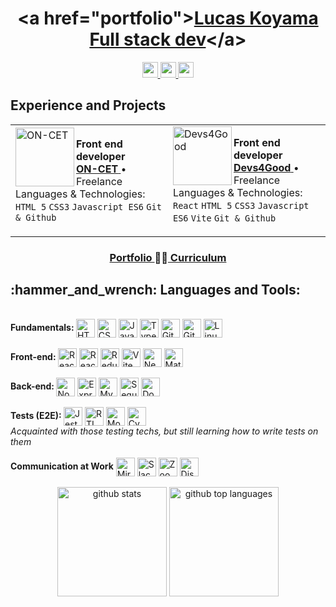 <h1 align="center">
  &lta href="portfolio"&gt<a href="https://portfolio.lucaskoyama.vercel.app/">Lucas Koyama Full stack dev</a>&lt/a&gt
</h1>
<div align="center" dir="auto">
  <a href="https://wa.me/5519995405067">
    <img src="https://img.shields.io/badge/WhatsApp-25D366?style=for-the-badge&logo=whatsapp&logoColor=white" height="25" data-canonical-src="https://img.shields.io/badge/-Gmail-%23333?style=for-the-badge&amp;logo=gmail&amp;logoColor=white" style="max-width: 100%;" />
  </a>
  <a href="https://www.linkedin.com/in/lucas-koyama/" rel="nofollow">
    <img src="https://img.shields.io/badge/LinkedIn-0077B5?style=for-the-badge&logo=linkedin&logoColor=white" height="25" data-canonical-src="https://img.shields.io/badge/-Gmail-%23333?style=for-the-badge&amp;logo=gmail&amp;logoColor=white" height="25" style="max-width: 100%;" />
  </a>
  <a href="mailto:lucaskoyamahhh@gmail.com">
    <img src="https://img.shields.io/badge/Gmail-D14836?style=for-the-badge&logo=gmail&logoColor=white" height="25" style="max-width: 100%;" />
  </a>
</div>

<h2>Experience and Projects</h2>
<table align="center">
  <tbody>
    <tr>
      <td width="800" height="150">
        <a href="https://www.oncet.com.br/" rel="nofollow"><img align="left" height="94px" width="94px" alt="ON-CET" src="https://www.oncet.com.br/images/favicon.png" style="max-width: 100%;"></a>
        <p dir="auto">
          <strong>Front end developer</strong> <br>
          <a href="https://www.oncet.com.br/" rel="nofollow">
            <strong>ON-CET</strong>
          </a> • Freelance <br>
          Languages &amp; Technologies: <code>HTML 5</code> <code>CSS3</code> <code>Javascript ES6</code> <code>Git & Github</code>  
          <br>
        </p>
      </td>
      <td width="800" height="150">
        <a href="https://www.devs4good.com.br/" rel="nofollow"><img align="left" height="94px" width="94px" alt="Devs4Good" src="https://www.devs4good.com.br/assets/header-astronaut-ac0308c6.webp" style="max-width: 100%;"></a>
        <p dir="auto">
          <strong>Front end developer</strong> <br>
          <a href="https://www.devs4good.com.br/" rel="nofollow">
            <strong>Devs4Good</strong>
          </a> • Freelance <br>
          Languages &amp; Technologies: <code>React</code> <code>HTML 5</code> <code>CSS3</code> <code>Javascript ES6</code> <code>Vite</code> <code>Git & Github</code>
          <br>
        </p>
      </td>
    </tr>
  </tbody>
</table>
<h3 align="center">
  <a href="https://portfolio.lucaskoyama.vercel.app/"> Portfolio </a>👨‍💻<a href="https://portfolio.lucaskoyama.vercel.app/"> Curriculum </a>
</h3>

<h2>:hammer_and_wrench: Languages and Tools:</h2>
<div align="start" dir="auto">
  <br>
  <strong>Fundamentals: </strong>
  <a href="https://developer.mozilla.org/en-US/docs/Web/HTML" rel="nofollow"><img align="center" alt="HTML" height="30" src="https://camo.githubusercontent.com/d63d473e728e20a286d22bb2226a7bf45a2b9ac6c72c59c0e61e9730bfe4168c/68747470733a2f2f696d672e736869656c64732e696f2f62616467652f48544d4c352d4533344632363f7374796c653d666f722d7468652d6261646765266c6f676f3d68746d6c35266c6f676f436f6c6f723d7768697465" data-canonical-src="https://img.shields.io/badge/HTML5-E34F26?style=for-the-badge&amp;logo=html5&amp;logoColor=white" style="max-width: 100%;"></a>
  <a href="https://developer.mozilla.org/en-US/docs/Web/CSS" rel="nofollow"><img align="center" alt="CSS" height="30" src="https://camo.githubusercontent.com/3a0f693cfa032ea4404e8e02d485599bd0d192282b921026e89d271aaa3d7565/68747470733a2f2f696d672e736869656c64732e696f2f62616467652f435353332d3135373242363f7374796c653d666f722d7468652d6261646765266c6f676f3d63737333266c6f676f436f6c6f723d7768697465" data-canonical-src="https://img.shields.io/badge/CSS3-1572B6?style=for-the-badge&amp;logo=css3&amp;logoColor=white" style="max-width: 100%;"></a>
  <a href="https://developer.mozilla.org/en-US/docs/Web/JavaScript" rel="nofollow"><img align="center" alt="JavaScript" height="30" src="https://camo.githubusercontent.com/9d07c04bdd98c662d5df9d4e1cc1de8446ffeaebca330feb161f1fb8e1188204/68747470733a2f2f696d672e736869656c64732e696f2f62616467652f4a6176615363726970742d4637444631453f7374796c653d666f722d7468652d6261646765266c6f676f3d6a617661736372697074266c6f676f436f6c6f723d626c61636b" data-canonical-src="https://img.shields.io/badge/JavaScript-F7DF1E?style=for-the-badge&amp;logo=javascript&amp;logoColor=black" style="max-width: 100%;"></a>
  <a href="https://www.typescriptlang.org/" rel="nofollow"><img align="center" alt="TypeScript" height="30" src="https://camo.githubusercontent.com/6cf9abe9d706421df40ff4feff208a5728df2b77f9eb21f24d09df00a0d69203/68747470733a2f2f696d672e736869656c64732e696f2f62616467652f547970655363726970742d3030374143433f7374796c653d666f722d7468652d6261646765266c6f676f3d74797065736372697074266c6f676f436f6c6f723d7768697465" data-canonical-src="https://img.shields.io/badge/TypeScript-007ACC?style=for-the-badge&amp;logo=typescript&amp;logoColor=white" style="max-width: 100%;"></a>
    <a href="https://git-scm.com/doc" rel="nofollow"><img align="center" alt="Git" height="30" src="https://camo.githubusercontent.com/b79abd03f64d1f015ce8ddd3b3a6b52ee25fe62aef6d1ce5da71d08c0dcde297/68747470733a2f2f696d672e736869656c64732e696f2f62616467652f4769742d4533344632363f7374796c653d666f722d7468652d6261646765266c6f676f3d676974266c6f676f436f6c6f723d7768697465" data-canonical-src="https://img.shields.io/badge/Git-E34F26?style=for-the-badge&amp;logo=git&amp;logoColor=white" style="max-width: 100%;"></a>
  <a href="https://github.com/" rel="nofollow"><img align="center" alt="GitHub" height="30" src="https://camo.githubusercontent.com/fbc3df79ffe1a99e482b154b29262ecbb10d6ee4ed22faa82683aa653d72c4e1/68747470733a2f2f696d672e736869656c64732e696f2f62616467652f4769744875622d3130303030303f7374796c653d666f722d7468652d6261646765266c6f676f3d676974687562266c6f676f436f6c6f723d7768697465" data-canonical-src="https://img.shields.io/badge/GitHub-100000?style=for-the-badge&logo=github&logoColor=white" style="max-width: 100%;"></a>
  <img align="center" alt="Linux" height="30" src="https://camo.githubusercontent.com/878e15b4f7576e844856dc60d855ba0587d3d2bc56211fbe69734ebccb13b068/68747470733a2f2f696d672e736869656c64732e696f2f62616467652f4c696e75782d4643433632343f7374796c653d666f722d7468652d6261646765266c6f676f3d6c696e7578266c6f676f436f6c6f723d626c61636b" data-canonical-src="https://img.shields.io/badge/Linux-FCC624?style=for-the-badge&amp;logo=linux&amp;logoColor=black" style="max-width: 100%;">
  <br>
  
  <br>
  <strong>Front-end: </strong>
  <a href="https://react.dev/" rel="nofollow"><img align="center" alt="React" height="30" src="https://camo.githubusercontent.com/268ac512e333b69600eb9773a8f80b7a251f4d6149642a50a551d4798183d621/68747470733a2f2f696d672e736869656c64732e696f2f62616467652f52656163742d3230323332413f7374796c653d666f722d7468652d6261646765266c6f676f3d7265616374266c6f676f436f6c6f723d363144414642" data-canonical-src="https://img.shields.io/badge/React-20232A?style=for-the-badge&amp;logo=react&amp;logoColor=61DAFB" style="max-width: 100%;"></a>
  <a href="https://reactrouter.com/en/main" rel="nofollow"><img align="center" alt="React-router" height="30" src="https://camo.githubusercontent.com/4f9d20f3a284d2f6634282f61f82a62e99ee9906537dc9859decfdc9efbb51ec/68747470733a2f2f696d672e736869656c64732e696f2f62616467652f52656163745f526f757465722d4341343234353f7374796c653d666f722d7468652d6261646765266c6f676f3d72656163742d726f75746572266c6f676f436f6c6f723d7768697465" data-canonical-src="https://img.shields.io/badge/React_Router-CA4245?style=for-the-badge&amp;logo=react-router&amp;logoColor=white" style="max-width: 100%;"></a>
  <a href="https://redux.js.org/" rel="nofollow"><img align="center" alt="Redux" height="30" src="https://camo.githubusercontent.com/6908bc5919e46cd787b8e5117f092f5ed37da82e8bd602e6339060ea0fff722c/68747470733a2f2f696d672e736869656c64732e696f2f62616467652f52656475782d3539334438383f7374796c653d666f722d7468652d6261646765266c6f676f3d7265647578266c6f676f436f6c6f723d7768697465" data-canonical-src="https://img.shields.io/badge/Redux-593D88?style=for-the-badge&amp;logo=redux&amp;logoColor=white" style="max-width: 100%;"></a>
  <a href="https://vitejs.dev/" rel="nofollow"><img align="center" alt="Vite" height="30" src="https://camo.githubusercontent.com/a6d8d36938723d10c583712f831eeca2144cc6e20f9493ce998cca15c0d04826/68747470733a2f2f696d672e736869656c64732e696f2f62616467652f766974652d2532333634364346462e7376673f7374796c653d666f722d7468652d6261646765266c6f676f3d76697465266c6f676f436f6c6f723d7768697465" data-canonical-src="https://img.shields.io/badge/vite-%23646CFF.svg?style=for-the-badge&amp;logo=vite&amp;logoColor=white" style="max-width: 100%;"></a>
  <a target="_blank" rel="nofollow" href="https://nextjs.org/"><img align="center" alt="Next" height="30" src="https://camo.githubusercontent.com/3a092edcd6d57d9bd83ad74ba2cce29b6963102d3aa479817b75bcd60a304aab/68747470733a2f2f696d672e736869656c64732e696f2f62616467652f6e6578742532306a732d3030303030303f7374796c653d666f722d7468652d6261646765266c6f676f3d6e657874646f746a73266c6f676f436f6c6f723d7768697465" data-canonical-src="https://img.shields.io/badge/next%20js-000000?style=for-the-badge&amp;logo=nextdotjs&amp;logoColor=white" style="max-width: 100%;"></a>
  <a href="https://mui.com/" rel="nofollow"><img align="center" alt="MaterialUI" height="30" src="https://camo.githubusercontent.com/1eb36d14501371162c4572130c4148595e523a3cabf4144c73dda77e7557c813/68747470733a2f2f696d672e736869656c64732e696f2f62616467652f4d55492d2532333030383143422e7376673f7374796c653d666f722d7468652d6261646765266c6f676f3d6d7569266c6f676f436f6c6f723d7768697465" data-canonical-src="https://img.shields.io/badge/MUI-%230081CB.svg?style=for-the-badge&amp;logo=mui&amp;logoColor=white" style="max-width: 100%;"></a>
  <br>
  
  <br>
  <strong>Back-end: </strong>
  <a href="https://nodejs.org/en" rel="nofollow"><img align="center" alt="NodeJS" height="30" src="https://camo.githubusercontent.com/7d7b100e379663ee40a20989e6c61737e6396c1dafc3a7c6d2ada8d4447eb0e4/68747470733a2f2f696d672e736869656c64732e696f2f62616467652f6e6f64652e6a732d3644413535463f7374796c653d666f722d7468652d6261646765266c6f676f3d6e6f64652e6a73266c6f676f436f6c6f723d7768697465" data-canonical-src="https://img.shields.io/badge/node.js-6DA55F?style=for-the-badge&amp;logo=node.js&amp;logoColor=white" style="max-width: 100%;"></a>
  <a href="https://expressjs.com/" rel="nofollow"><img align="center" alt="ExpressJS" height="30" src="https://camo.githubusercontent.com/8286a45a106e1a3c07489f83a38159981d888518a740b59c807ffc1b7b1e2f7b/68747470733a2f2f696d672e736869656c64732e696f2f62616467652f657870726573732e6a732d2532333430346435392e7376673f7374796c653d666f722d7468652d6261646765266c6f676f3d65787072657373266c6f676f436f6c6f723d253233363144414642" data-canonical-src="https://img.shields.io/badge/express.js-%23404d59.svg?style=for-the-badge&amp;logo=express&amp;logoColor=%2361DAFB" style="max-width: 100%;"></a>
  <a href="https://dev.mysql.com/doc/" rel="nofollow"><img align="center" alt="MySQL" height="30" src="https://camo.githubusercontent.com/918fce8d50581bd97b7133e677a78ed2cad14f970522f219daaeb6d1c81060e1/68747470733a2f2f696d672e736869656c64732e696f2f62616467652f6d7973716c2d2532333030662e7376673f7374796c653d666f722d7468652d6261646765266c6f676f3d6d7973716c266c6f676f436f6c6f723d7768697465" data-canonical-src="https://img.shields.io/badge/mysql-%2300f.svg?style=for-the-badge&amp;logo=mysql&amp;logoColor=white" style="max-width: 100%;"></a>
  <a href="https://sequelize.org/" rel="nofollow"><img align="center" alt="Sequelize" height="30" src="https://camo.githubusercontent.com/6c50eb6f911b1bcb4c0b790fb5e908bf896c525685839fa802c41349dcd1c8bf/68747470733a2f2f696d672e736869656c64732e696f2f62616467652f53657175656c697a652d3532423045373f7374796c653d666f722d7468652d6261646765266c6f676f3d53657175656c697a65266c6f676f436f6c6f723d7768697465" data-canonical-src="https://img.shields.io/badge/Sequelize-52B0E7?style=for-the-badge&amp;logo=Sequelize&amp;logoColor=white" style="max-width: 100%;"></a>
  <a href="https://docs.docker.com/" rel="nofollow"><img align="center" alt="Docker" height="30" src="https://camo.githubusercontent.com/6b7f701cf0bea42833751b754688f1a27b6090fdf90bf2b226addff01be817f0/68747470733a2f2f696d672e736869656c64732e696f2f62616467652f646f636b65722d2532333064623765642e7376673f7374796c653d666f722d7468652d6261646765266c6f676f3d646f636b6572266c6f676f436f6c6f723d7768697465" data-canonical-src="https://img.shields.io/badge/docker-%230db7ed.svg?style=for-the-badge&amp;logo=docker&amp;logoColor=white" style="max-width: 100%;"></a>
  <br>

  <br>
  <strong>Tests (E2E): </strong>
  <a href="https://jestjs.io/docs/getting-started" rel="nofollow"><img align="center" alt="Jest" height="30" src="https://camo.githubusercontent.com/50192f803c169b9d425e740281b58ae35c954c51fc57b9b068453a1934dfcef0/68747470733a2f2f692e696d6775722e636f6d2f574c4c365369492e706e67" data-canonical-src="https://i.imgur.com/WLL6SiI.png" style="max-width: 100%;"></a>
  <a href="https://testing-library.com/docs/react-testing-library/intro/" rel="nofollow"><img align="center" alt="RTL" height="30" src="https://camo.githubusercontent.com/1b37a34990de4066db9a9d10404501493c326460b31bc671e13ff1fb725829b3/68747470733a2f2f692e696d6775722e636f6d2f53535a476643372e706e67" data-canonical-src="https://i.imgur.com/SSZGfC7.png" style="max-width: 100%;"></a>
  <a href="https://mochajs.org/" rel="nofollow"><img align="center" alt="Mocha" height="30" src="https://camo.githubusercontent.com/46e44694ec7a20834156ecc84bc22d07041edc0de17202b343f2d99d43b4ba9b/68747470733a2f2f696d672e736869656c64732e696f2f62616467652f2d6d6f6368612d2532333844363734383f7374796c653d666f722d7468652d6261646765266c6f676f3d6d6f636861266c6f676f436f6c6f723d7768697465" data-canonical-src="https://img.shields.io/badge/-mocha-%238D6748?style=for-the-badge&amp;logo=mocha&amp;logoColor=white" style="max-width: 100%;"></a>
  <a href="https://www.cypress.io/" rel="nofollow"><img align="center" alt="Cypress" height="30" src="https://camo.githubusercontent.com/89c8d004671c2e98b238442d0a79401aeb7a612c69f3a337baa0a3435a65b676/68747470733a2f2f696d672e736869656c64732e696f2f62616467652f437970726573732d3137323032433f7374796c653d666f722d7468652d6261646765266c6f676f3d63797072657373266c6f676f436f6c6f723d7768697465" data-canonical-src="https://img.shields.io/badge/Cypress-17202C?style=for-the-badge&logo=cypress&logoColor=white" style="max-width: 100%;"></a>
  <br>
  <em>Acquainted with those testing techs, but still learning how to write tests on them</em>
  <br>
  
  <br>
  <strong>Communication at Work</strong>
  <a href="https://miro.com/" rel="nofollow"><img align="center" alt="Miro" height="30" src="https://camo.githubusercontent.com/1dc2db4a48e02b49611035123bd404668d7dfb21186e4d937674f7cf19825d42/68747470733a2f2f696d672e736869656c64732e696f2f62616467652f4d69726f2d4637433932323f7374796c653d666f722d7468652d6261646765266c6f676f3d4d69726f266c6f676f436f6c6f723d303530303336" data-canonical-src="https://img.shields.io/badge/Miro-F7C922?style=for-the-badge&amp;logo=Miro&amp;logoColor=050036" style="max-width: 100%;"></a>
  <a href="https://slack.com/" rel="nofollow"><img align="center" alt="Slack" height="30" src="https://camo.githubusercontent.com/870d2945e15dde83583f64ea1f3f4471702e45bf30fa884412da74cb7731ae42/68747470733a2f2f696d672e736869656c64732e696f2f62616467652f536c61636b2d3441313534423f7374796c653d666f722d7468652d6261646765266c6f676f3d736c61636b266c6f676f436f6c6f723d7768697465" data-canonical-src="https://img.shields.io/badge/Slack-4A154B?style=for-the-badge&amp;logo=slack&amp;logoColor=white" style="max-width: 100%;"></a>
  <a href="https://zoom.us/" rel="nofollow"><img align="center" alt="Zoom" height="30" src="https://camo.githubusercontent.com/c6c90c4d74d5fad08da3e2c31c556ea8a8b45a6bd5756b6e49111d9825cde56f/68747470733a2f2f696d672e736869656c64732e696f2f62616467652f5a6f6f6d2d3244384346463f7374796c653d666f722d7468652d6261646765266c6f676f3d7a6f6f6d266c6f676f436f6c6f723d7768697465" data-canonical-src="https://img.shields.io/badge/Zoom-2D8CFF?style=for-the-badge&amp;logo=zoom&amp;logoColor=white" style="max-width: 100%;"></a>
  <a href="https://discord.com/" rel="nofollow"><img align="center" alt="Discord" height="30" src="https://camo.githubusercontent.com/f868f43f3c084669121e55e633ca5c3e11d382872ab7db663789f5c736c71a43/68747470733a2f2f696d672e736869656c64732e696f2f62616467652f446973636f72642d3538363546323f7374796c653d666f722d7468652d6261646765266c6f676f3d646973636f7264266c6f676f436f6c6f723d7768697465" data-canonical-src="https://img.shields.io/badge/Discord-5865F2?style=for-the-badge&amp;logo=discord&amp;logoColor=white" style="max-width: 100%;"></a>
  <br>
</div>
<br>

<div dir="auto" align="center">
  <img class="output" height="175" src="https://github-readme-stats.vercel.app/api?username=lucasKoyama&amp;theme=react&amp;show_icons=true&amp;hide_border=true&amp;count_private=true" alt="github stats">
  <img class="output" height="175" src="https://github-readme-stats.vercel.app/api/top-langs/?username=lucasKoyama&amp;theme=react&amp;show_icons=true&amp;hide_border=true&amp;layout=compact" alt="github top languages">
</div>


<!---
Lucaskoyamah/Lucaskoyamah is a ✨ special ✨ repository because its `README.md` (this file) appears on your GitHub profile.
You can click the Preview link to take a look at your changes.
--->
